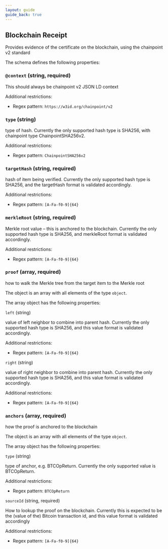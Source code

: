 ```yaml
---
layout: guide
guide_back: true
---
```


## Blockchain Receipt


Provides evidence of the certificate on the blockchain, using the chainpoint v2 standard

The schema defines the following properties:

### `@context` (string, required)

This should always be chainpoint v2 JSON LD context

Additional restrictions:

*   Regex pattern: `https://w3id.org/chainpoint/v2`

### `type` (string)

type of hash. Currently the only supported hash type is SHA256, with chainpoint type ChainpointSHA256v2.

Additional restrictions:

*   Regex pattern: `ChainpointSHA256v2`

### `targetHash` (string, required)

hash of item being verified. Currently the only supported hash type is SHA256, and the targetHash format is validated accordingly.

Additional restrictions:

*   Regex pattern: `[A-Fa-f0-9]{64}`

### `merkleRoot` (string, required)

Merkle root value – this is anchored to the blockchain. Currently the only supported hash type is SHA256, and merkleRoot format is validated accordingly.

Additional restrictions:

*   Regex pattern: `[A-Fa-f0-9]{64}`

### `proof` (array, required)

how to walk the Merkle tree from the target item to the Merkle root

The object is an array with all elements of the type `object`.

The array object has the following properties:

`left` (string)

value of left neighbor to combine into parent hash. Currently the only supported hash type is SHA256, and this value format is validated accordingly.

Additional restrictions:

*   Regex pattern: `[A-Fa-f0-9]{64}`

`right` (string)

value of right neighbor to combine into parent hash. Currently the only supported hash type is SHA256, and this value format is validated accordingly.

Additional restrictions:

*   Regex pattern: `[A-Fa-f0-9]{64}`

### `anchors` (array, required)

how the proof is anchored to the blockchain

The object is an array with all elements of the type `object`.

The array object has the following properties:

`type` (string)

type of anchor, e.g. BTCOpReturn. Currently the only supported value is BTCOpReturn.

Additional restrictions:

*   Regex pattern: `BTCOpReturn`

`sourceId` (string, required)

How to lookup the proof on the blockchain. Currently this is expected to be the (value of the) Bitcoin transaction id, and this value format is validated accordingly

Additional restrictions:

*   Regex pattern: `[A-Fa-f0-9]{64}`
